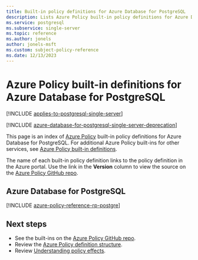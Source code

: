 ```yaml
---
title: Built-in policy definitions for Azure Database for PostgreSQL
description: Lists Azure Policy built-in policy definitions for Azure Database for PostgreSQL. These built-in policy definitions provide common approaches to managing your Azure resources.
ms.service: postgresql
ms.subservice: single-server
ms.topic: reference
ms.author: jonels
author: jonels-msft
ms.custom: subject-policy-reference
ms.date: 12/13/2023
---
```


# Azure Policy built-in definitions for Azure Database for PostgreSQL

[!INCLUDE [applies-to-postgresql-single-server](../includes/applies-to-postgresql-single-server.md)]

[!INCLUDE [azure-database-for-postgresql-single-server-deprecation](../includes/azure-database-for-postgresql-single-server-deprecation.md)]

This page is an index of [Azure Policy](../../governance/policy/overview.md) built-in policy
definitions for Azure Database for PostgreSQL. For additional Azure Policy built-ins for other
services, see
[Azure Policy built-in definitions](../../governance/policy/samples/built-in-policies.md).

The name of each built-in policy definition links to the policy definition in the Azure portal. Use
the link in the **Version** column to view the source on the
[Azure Policy GitHub repo](https://github.com/Azure/azure-policy).

## Azure Database for PostgreSQL

[!INCLUDE [azure-policy-reference-rp-postgre](../../../includes/policy/reference/byrp/microsoft.dbforpostgresql.md)]

## Next steps

- See the built-ins on the [Azure Policy GitHub repo](https://github.com/Azure/azure-policy).
- Review the [Azure Policy definition structure](../../governance/policy/concepts/definition-structure.md).
- Review [Understanding policy effects](../../governance/policy/concepts/effects.md).
